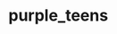 # purple_teens

<!-- # git init

# git add -A

# git commit -m 'New commit messeage'

# git push -u -f origin main -->
